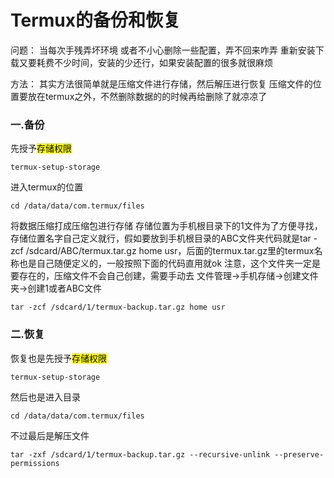 # Termux的备份和恢复

问题：
当每次手残弄坏环境 或者不小心删除一些配置，弄不回来咋弄 重新安装下载又要耗费不少时间，安装的少还行，如果安装配置的很多就很麻烦

方法：
其实方法很简单就是压缩文件进行存储，然后解压进行恢复 压缩文件的位置要放在termux之外，不然删除数据的的时候再给删除了就凉凉了

### 一.备份

先授予<mark>存储权限</mark>

```shell
termux-setup-storage
```

进入termux的位置

```shell
cd /data/data/com.termux/files
```

将数据压缩打成压缩包进行存储 存储位置为手机根目录下的1文件为了方便寻找，存储位置名字自己定义就行，假如要放到手机根目录的ABC文件夹代码就是tar
-zcf /sdcard/ABC/termux.tar.gz home usr，后面的termux.tar.gz里的termux名称也是自己随便定义的，一般按照下面的代码直用就ok
注意，这个文件夹一定是要存在的，压缩文件不会自己创建，需要手动去 文件管理->手机存储->创建文件夹->创建1或者ABC文件

```shell
tar -zcf /sdcard/1/termux-backup.tar.gz home usr
```

### 二.恢复

恢复也是先授予<mark>存储权限</mark>

```shell
termux-setup-storage
```

然后也是进入目录

```shell
cd /data/data/com.termux/files
```

不过最后是解压文件

```shell
tar -zxf /sdcard/1/termux-backup.tar.gz --recursive-unlink --preserve-permissions
```
